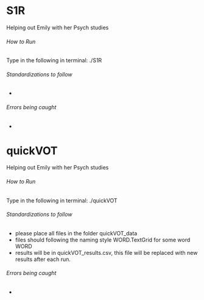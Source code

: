 # S1R #
Helping out Emily with her Psych studies

###### How to Run ######
Type in the following in terminal:
./S1R

###### Standardizations to follow ######
- 

###### Errors being caught ######
-

# quickVOT #
Helping out Emily with her Psych studies

###### How to Run ######
Type in the following in terminal:
./quickVOT

###### Standardizations to follow ######
- please place all files in the folder quickVOT_data
- files should following the naming style WORD.TextGrid for some word WORD
- results will be in quickVOT_results.csv, this file will be replaced with new results after each run.

###### Errors being caught ######
-